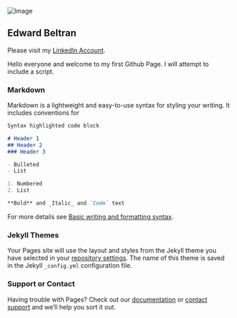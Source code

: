 ![Image](https://media-exp1.licdn.com/dms/image/C5603AQH-mgbRE3qg5Q/profile-displayphoto-shrink_50_50/0/1652203608219?e=1657756800&v=beta&t=WlkvbG2vVbi67urQBzDbdeN8SR68aGNrZ7N_p-51CTI)

## Edward Beltran
Please visit my [LinkedIn Account](www.linkedin.com/in/edward-beltran).

Hello everyone and welcome to my first Github Page. I will attempt to include a script.

### Markdown

Markdown is a lightweight and easy-to-use syntax for styling your writing. It includes conventions for

```markdown
Syntax highlighted code block

# Header 1
## Header 2
### Header 3

- Bulleted
- List

1. Numbered
2. List

**Bold** and _Italic_ and `Code` text


```

For more details see [Basic writing and formatting syntax](https://docs.github.com/en/github/writing-on-github/getting-started-with-writing-and-formatting-on-github/basic-writing-and-formatting-syntax).

### Jekyll Themes

Your Pages site will use the layout and styles from the Jekyll theme you have selected in your [repository settings](https://github.com/edward-beltran/First-Github-Page/settings/pages). The name of this theme is saved in the Jekyll `_config.yml` configuration file.

### Support or Contact

Having trouble with Pages? Check out our [documentation](https://docs.github.com/categories/github-pages-basics/) or [contact support](https://support.github.com/contact) and we’ll help you sort it out.
